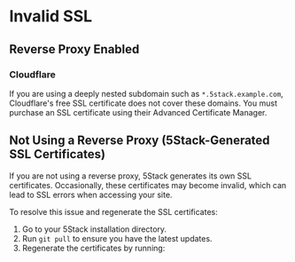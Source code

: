 # Invalid SSL

## Reverse Proxy Enabled

### Cloudflare

If you are using a deeply nested subdomain such as `*.5stack.example.com`, Cloudflare's free SSL certificate does not cover these domains. You must purchase an SSL certificate using their Advanced Certificate Manager.

## Not Using a Reverse Proxy (5Stack-Generated SSL Certificates)

If you are not using a reverse proxy, 5Stack generates its own SSL certificates. Occasionally, these certificates may become invalid, which can lead to SSL errors when accessing your site.

To resolve this issue and regenerate the SSL certificates:

1. Go to your 5Stack installation directory.
2. Run `git pull` to ensure you have the latest updates.
3. Regenerate the certificates by running:
